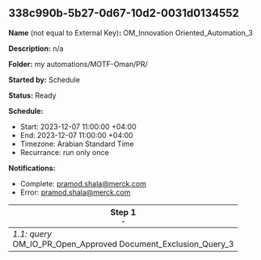 ## 338c990b-5b27-0d67-10d2-0031d0134552

**Name** (not equal to External Key)**:** OM_Innovation Oriented_Automation_3

**Description:** n/a

**Folder:** my automations/MOTF-Oman/PR/

**Started by:** Schedule

**Status:** Ready

**Schedule:**

* Start: 2023-12-07 11:00:00 +04:00
* End: 2023-12-07 11:00:00 +04:00
* Timezone: Arabian Standard Time
* Recurrance: run only once

**Notifications:**

* Complete: pramod.shala@merck.com
* Error: pramod.shala@merck.com

| Step 1<br>_<small>-</small>_ |
| --- |
| _1.1: query_<br>OM_IO_PR_Open_Approved Document_Exclusion_Query_3 |
